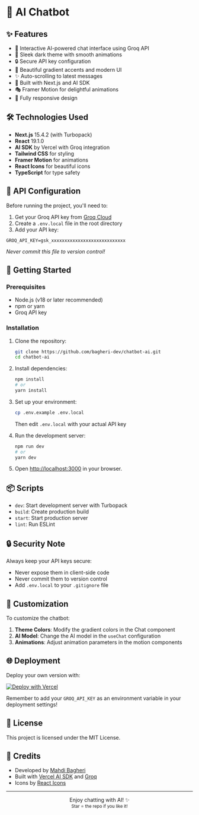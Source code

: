 # 🤖 AI Chatbot

## ✨ Features

- 💬 Interactive AI-powered chat interface using Groq API
- 🌙 Sleek dark theme with smooth animations
- 🔒 Secure API key configuration
- 🎨 Beautiful gradient accents and modern UI
- ✨ Auto-scrolling to latest messages
- 🚀 Built with Next.js and AI SDK
- 🎭 Framer Motion for delightful animations
- 📱 Fully responsive design

## 🛠️ Technologies Used

- **Next.js** 15.4.2 (with Turbopack)
- **React** 19.1.0
- **AI SDK** by Vercel with Groq integration
- **Tailwind CSS** for styling
- **Framer Motion** for animations
- **React Icons** for beautiful icons
- **TypeScript** for type safety

## 🔑 API Configuration

Before running the project, you'll need to:

1. Get your Groq API key from [Groq Cloud](https://console.groq.com/)
2. Create a `.env.local` file in the root directory
3. Add your API key:

```env
GROQ_API_KEY=gsk_xxxxxxxxxxxxxxxxxxxxxxxxxxxx
```

*Never commit this file to version control!*

## 🚀 Getting Started

### Prerequisites
- Node.js (v18 or later recommended)
- npm or yarn
- Groq API key

### Installation

1. Clone the repository:
   ```bash
   git clone https://github.com/bagheri-dev/chatbot-ai.git
   cd chatbot-ai
   ```

2. Install dependencies:
   ```bash
   npm install
   # or
   yarn install
   ```

3. Set up your environment:
   ```bash
   cp .env.example .env.local
   ```
   Then edit `.env.local` with your actual API key

4. Run the development server:
   ```bash
   npm run dev
   # or
   yarn dev
   ```

5. Open [http://localhost:3000](http://localhost:3000) in your browser.

## 📦 Scripts

- `dev`: Start development server with Turbopack
- `build`: Create production build
- `start`: Start production server
- `lint`: Run ESLint

## 🔒 Security Note

Always keep your API keys secure:
- Never expose them in client-side code
- Never commit them to version control
- Add `.env.local` to your `.gitignore` file

## 🎨 Customization

To customize the chatbot:

1. **Theme Colors**: Modify the gradient colors in the Chat component
2. **AI Model**: Change the AI model in the `useChat` configuration
3. **Animations**: Adjust animation parameters in the motion components

## 🌐 Deployment

Deploy your own version with:

[![Deploy with Vercel](https://vercel.com/button)](https://vercel.com/new/clone?repository-url=https%3A%2F%2Fgithub.com%2Fyour-username%2Fchatbot-ai)

Remember to add your `GROQ_API_KEY` as an environment variable in your deployment settings!

## 📄 License

This project is licensed under the MIT License.

## 💖 Credits

- Developed by [Mahdi Bagheri](https://bagheri-dev.info)
- Built with [Vercel AI SDK](https://vercel.com/ai) and [Groq](https://groq.com/)
- Icons by [React Icons](https://react-icons.github.io/react-icons/)

---

<p align="center">
  Enjoy chatting with AI! ✨<br/>
  <sub>Star ⭐ the repo if you like it!</sub>
</p>